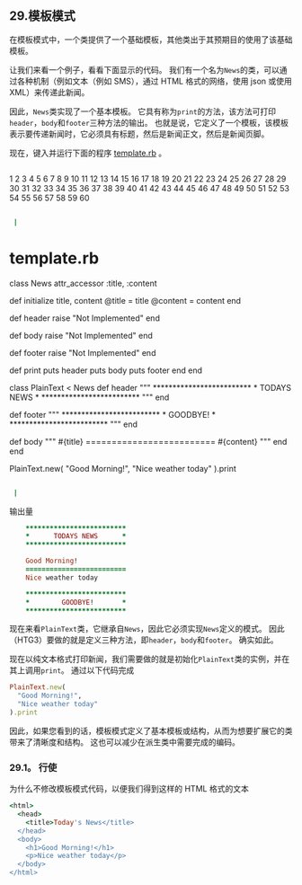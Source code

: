 ## 29.模板模式

在模板模式中，一个类提供了一个基础模板，其他类出于其预期目的使用了该基础模板。

让我们来看一个例子，看看下面显示的代码。 我们有一个名为`News`的类，可以通过各种机制（例如文本（例如 SMS），通过 HTML 格式的网络，使用 json 或使用 XML）来传递此新闻。

因此，`News`类实现了一个基本模板。 它具有称为`print`的方法，该方法可打印`header`，`body`和`footer`三种方法的输出。 也就是说，它定义了一个模板，该模板表示要传递新闻时，它必须具有标题，然后是新闻正文，然后是新闻页脚。

现在，键入并运行下面的程序 [template.rb](code/design_patterns/template.rb) 。

```rb
 ```
1
2
3
4
5
6
7
8
9
10
11
12
13
14
15
16
17
18
19
20
21
22
23
24
25
26
27
28
29
30
31
32
33
34
35
36
37
38
39
40
41
42
43
44
45
46
47
48
49
50
51
52
53
54
55
56
57
58
59
60

```rb

 |

```
# template.rb

class News
  attr_accessor :title, :content

  def initialize title, content
    @title = title
    @content = content
  end

  def header
    raise "Not Implemented"
  end

  def body
    raise "Not Implemented"
  end

  def footer
    raise "Not Implemented"
  end

  def print
    puts header
    puts body
    puts footer
  end
end

class PlainText &lt; News
  def header
    """
    *************************
    *      TODAYS NEWS      *
    *************************
    """
  end

  def footer
    """
    *************************
    *        GOODBYE!       *
    *************************
    """
  end

  def body
    """
    #{title}
    =========================
    #{content}
    """
  end
end

PlainText.new(
  "Good Morning!",
  "Nice weather today"
).print
```rb

 | 
```

输出量

```rb
    *************************
    *      TODAYS NEWS      *
    *************************

    Good Morning!
    =========================
    Nice weather today

    *************************
    *        GOODBYE!       *
    *************************
```

现在来看`PlainText`类，它继承自`News`，因此它必须实现`News`定义的模式。 因此（HTG3）要做的就是定义三种方法，即`header`，`body`和`footer`。 确实如此。

现在以纯文本格式打印新闻，我们需要做的就是初始化`PlainText`类的实例，并在其上调用`print`。 通过以下代码完成

```rb
PlainText.new(
  "Good Morning!",
  "Nice weather today"
).print
```

因此，如果您看到的话，模板模式定义了基本模板或结构，从而为想要扩展它的类带来了清晰度和结构。 这也可以减少在派生类中需要完成的编码。

### 29.1。 行使

为什么不修改模板模式代码，以便我们得到这样的 HTML 格式的文本

```rb
<html>
  <head>
    <title>Today's News</title>
  </head>
  <body>
    <h1>Good Morning!</h1>
    <p>Nice weather today</p>
  </body>
</html>
```